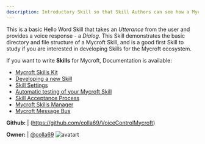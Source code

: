 ```yaml
---
description: Introductory Skill so that Skill Authors can see how a Mycroft Skill is put together
---
```

This is a basic Hello Word Skill that takes an _Utterance_ from the user and provides a voice response - a _Dialog_. This Skill demonstrates the basic directory and file structure of a Mycroft Skill, and is a good first Skill to study if you are interested in developing Skills for the Mycroft ecosystem.

If you want to write **Skills** for Mycroft, Documentation is available:

* [Mycroft Skills Kit](https://mycroft.ai/documentation/skills/msk/)
* [Developing a new Skill](https://mycroft.ai/documentation/skills/introduction-developing-skills/)
* [Skill Settings](https://mycroft.ai/documentation/skills/skill-settings/)
* [Automatic testing of your Mycroft Skill](https://mycroft.ai/documentation/skills/automatic-testing/)
* [Skill Acceptance Process](https://mycroft.ai/documentation/skills/skills-acceptance-process/)
* [Mycroft Skills Manager](https://mycroft.ai/documentation/msm/)
* [Mycroft Message Bus](https://mycroft.ai/documentation/message-bus/)

**Github:** | (https://github.com/colla69/VoiceControlMycroft)

**Owner:** | [@colla69](https://github.com/colla69) ![avatart](https://avatars3.githubusercontent.com/u/7196099?v=4)

